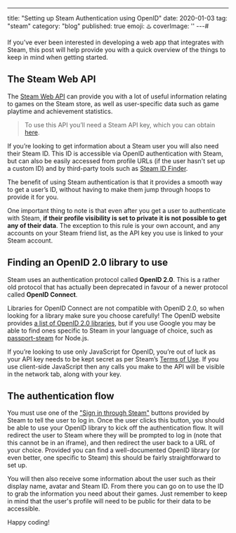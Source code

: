---
title: "Setting up Steam Authentication using OpenID"
date: 2020-01-03
tag: "steam"
category: "blog"
published: true
emoji: ♨️
coverImage: ''
---# 

If you’ve ever been interested in developing a web app that integrates with Steam, this post will help provide you with a quick overview of the things to keep in mind when getting started.

## The Steam Web API

The [Steam Web API](https://developer.valvesoftware.com/wiki/Steam_Web_API) can provide you with a lot of useful information relating to games on the Steam store, as well as user-specific data such as game playtime and achievement statistics.

> To use this API you’ll need a Steam API key, which you can obtain [here](https://steamcommunity.com/dev/apikey).

If you’re looking to get information about a Steam user you will also need their Steam ID. This ID is accessible via OpenID authentication with Steam, but can also be easily accessed from profile URLs (if the user hasn't set up a custom ID) and by third-party tools such as [Steam ID Finder](https://steamidfinder.com/).

The benefit of using Steam authentication is that it provides a smooth way to get a user’s ID, without having to make them jump through hoops to provide it for you.

One important thing to note is that even after you get a user to authenticate with Steam, **if their profile visibility is set to private it is not possible to get any of their data**. The exception to this rule is your own account, and any accounts on your Steam friend list, as the API key you use is linked to your Steam account. 

## Finding an OpenID 2.0 library to use

Steam uses an authentication protocol called **OpenID 2.0**. This is a rather old protocol that has actually been deprecated in favour of a newer protocol called **OpenID Connect**. 

Libraries for OpenID Connect are not compatible with OpenID 2.0, so when looking for a library make sure you choose carefully! The OpenID website provides [a list of OpenID 2.0 libraries](https://openid.net/developers/libraries/obsolete/), but if you use Google you may be able to find ones specific to Steam in your language of choice, such as [passport-steam](https://github.com/liamcurry/passport-steam) for Node.js. 

If you’re looking to use only JavaScript for OpenID, you’re out of luck as your API key needs to be kept secret as per Steam’s [Terms of Use](https://steamcommunity.com/dev/apiterms). If you use client-side JavaScript then any calls you make to the API will be visible in the network tab, along with your key.

## The authentication flow

You must use one of the ["Sign in through Steam"](https://steamcommunity-a.akamaihd.net/public/images/signinthroughsteam/sits_01.png) buttons provided by Steam to tell the user to log in. Once the user clicks this button, you should be able to use your OpenID library to kick off the authentication flow. It will redirect the user to Steam where they will be prompted to log in (note that this cannot be in an iframe), and then redirect the user back to a URL of your choice. Provided you can find a well-documented OpenID library (or even better, one specific to Steam) this should be fairly straightforward to set up.

You will then also receive some information about the user such as their display name, avatar and Steam ID. From there you can go on to use the ID to grab the information you need about their games. Just remember to keep in mind that the user's profile will need to be public for their data to be accessible.

Happy coding!


